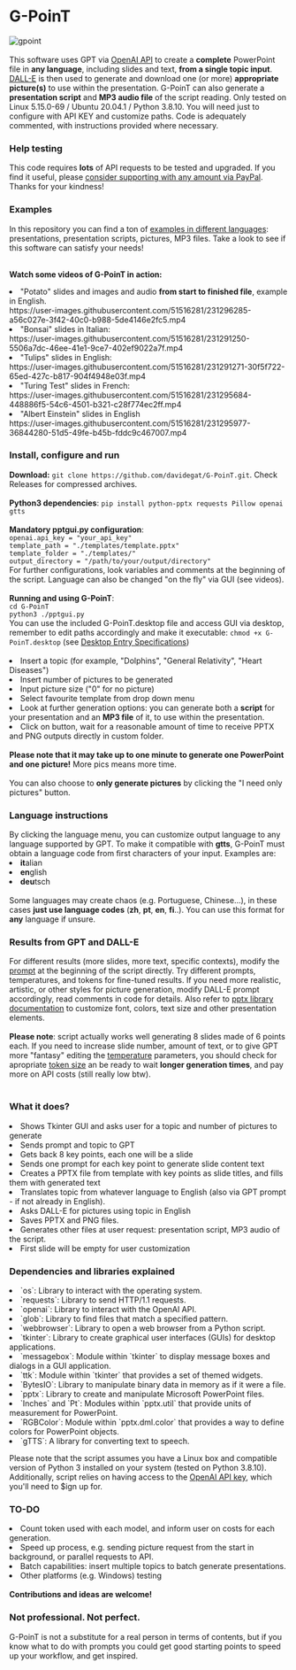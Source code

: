 # G-PoinT
![gpoint](https://user-images.githubusercontent.com/51516281/231254043-a65b5bee-75b5-4391-bb08-472becbda7f6.png)
<br><br>
This software uses GPT via <a href="https://platform.openai.com/docs/api-reference/introduction">OpenAI API</a> to create a <b>complete</b> PowerPoint file in <b>any language</b>, including slides and text, <b>from a single topic input</b>. <a href="https://platform.openai.com/docs/api-reference/images">DALL-E</a> is then used to generate and download one (or more) <b>appropriate picture(s)</b> to use within the presentation. G-PoinT can also generate a <b>presentation script</b> and <b>MP3 audio file</b> of the script reading. Only tested on Linux 5.15.0-69 / Ubuntu 20.04.1 / Python 3.8.10. You will need just to configure with API KEY and customize paths. Code is adequately commented, with instructions provided where necessary. 
<h3>Help testing</h3>
This code requires <b>lots</b> of API requests to be tested and upgraded. If you find it useful, please <a href="https://www.paypal.com/donate/?hosted_button_id=2EGA7T2LTD3AU">consider supporting with any amount via PayPal</a>. Thanks for your kindness!<br>

<h3>Examples</h3>
In this repository you can find a ton of <a href="https://github.com/davidegat/G-PoinT/tree/main/examples">examples in different languages</a>: presentations, presentation scripts, pictures, MP3 files. Take a look to see if this software can satisfy your needs!<br><br>

<b>Watch some videos of G-PoinT in action:</b><br>
<li>"Potato" slides and images and audio <b>from start to finished file</b>, example in English.<br>
https://user-images.githubusercontent.com/51516281/231296285-a56c027e-3f42-40c0-b988-5de4146e2fc5.mp4
<li>"Bonsai" slides in Italian:<br>
https://user-images.githubusercontent.com/51516281/231291250-5506a7dc-46ee-41e1-9ce7-402ef9022a7f.mp4
<li>"Tulips" slides in English:<br>
https://user-images.githubusercontent.com/51516281/231291271-30f5f722-65ed-427c-b817-904f4948e03f.mp4
<li>"Turing Test" slides in French:<br>
https://user-images.githubusercontent.com/51516281/231295684-448886f5-54c6-4501-b321-c28f774ec2ff.mp4
<li>"Albert Einstein" slides in English<br>
https://user-images.githubusercontent.com/51516281/231295977-36844280-51d5-49fe-b45b-fddc9c467007.mp4

<h3>Install, configure and run</h3>
<b>Download:</b> <code>git clone https://github.com/davidegat/G-PoinT.git</code>. Check Releases for compressed archives.<br><br>
<b>Python3 dependencies</b>: <code>pip install python-pptx requests Pillow openai gtts</code><br><br>
<b>Mandatory pptgui.py configuration</b>:<br>
<code>openai.api_key = "your_api_key"
template_path = "./templates/template.pptx"
template_folder = "./templates/"
output_directory = "/path/to/your/output/directory"</code><br>
For further configurations, look variables and comments at the beginning of the script. Language can also be changed "on the fly" via GUI (see videos).<br><br>
<b>Running and using G-PoinT</b>:<br>
<code>cd G-PoinT</code><br>
<code>python3 ./pptgui.py</code><br>
You can use the included G-PoinT.desktop file and access GUI via desktop, remember to edit paths accordingly and make it executable: <code>chmod +x G-PoinT.desktop</code> (see <a href="https://developer-old.gnome.org/desktop-entry-spec/">Desktop Entry Specifications</a>)<br><br>

<li>Insert a topic (for example, "Dolphins", "General Relativity", "Heart Diseases")
<li>Insert number of pictures to be generated
<li>Input picture size ("0" for no picture)
<li>Select favourite template from drop down menu
<li>Look at further generation options: you can generate both a <b>script</b> for your presentation and an <b>MP3 file</b> of it, to use within the presentation.
<li>Click on button, wait for a reasonable amount of time to receive PPTX and PNG outputs directly in custom folder.<br><br><b>Please note that it may take up to one minute to generate one PowerPoint and one picture!</b> More pics means more time.<br><br>You can also choose to <b>only generate pictures</b> by clicking the "I need only pictures" button.
<h3>Language instructions</h3>
By clicking the language menu, you can customize output language to any language supported by GPT. To make it compatible with <b>gtts</b>, G-PoinT must obtain a language code from first characters of your input. Examples are:<br>
<li><b>it</b>alian
<li><b>en</b>glish
<li><b>deu</b>tsch<br><br>
Some languages may create chaos (e.g. Portuguese, Chinese...), in these cases <b>just use language codes</b> (<b>zh</b>, <b>pt</b>, <b>en</b>, <b>fi</b>..). You can use this format for <b>any</b> language if unsure.
<h3>Results from GPT and DALL-E</h3>
For different results (more slides, more text, specific contexts), modify the <a href="https://help.openai.com/en/articles/6654000-best-practices-for-prompt-engineering-with-openai-api">prompt</a> at the beginning of the script directly. Try different prompts, temperatures, and tokens for fine-tuned results. If you need more realistic, artistic, or other styles for picture generation, modify DALL-E prompt accordingly, read comments in code for details. Also refer to <a href="https://python-pptx.readthedocs.io/en/latest/">pptx library documentation</a> to customize font, colors, text size and other presentation elements.<br><br>
<b>Please note</b>: script actually works well generating 8 slides made of 6 points each. If you need to increase slide number, amount of text, or to give GPT more "fantasy" editing the <a href="https://platform.openai.com/docs/api-reference/completions/create#completions/create-temperature">temperature</a> parameters, you should check for apropriate <a href="https://help.openai.com/en/articles/4936856-what-are-tokens-and-how-to-count-them">token size</a> an be ready to wait <b>longer generation times</b>, and pay more on API costs (still really low btw).<br><br>

<h3>What it does?</h3>

<li>Shows Tkinter GUI and asks user for a topic and number of pictures to generate
<li>Sends prompt and topic to GPT
<li>Gets back 8 key points, each one will be a slide
<li>Sends one prompt for each key point to generate slide content text
<li>Creates a PPTX file from template with key points as slide titles, and fills them with generated text
<li>Translates topic from whatever language to English (also via GPT prompt - if not already in English).
<li>Asks DALL-E for pictures using topic in English
<li>Saves PPTX and PNG files.
<li>Generates other files at user request: presentation script, MP3 audio of the script.
<li>First slide will be empty for user customization

<h3>Dependencies and libraries explained</h3>

<li>`os`: Library to interact with the operating system.
<li>`requests`: Library to send HTTP/1.1 requests.
<li>`openai`: Library to interact with the OpenAI API.
<li>`glob`: Library to find files that match a specified pattern.
<li>`webbrowser`: Library to open a web browser from a Python script.
<li>`tkinter`: Library to create graphical user interfaces (GUIs) for desktop applications.
<li>`messagebox`: Module within `tkinter` to display message boxes and dialogs in a GUI application.
<li>`ttk`: Module within `tkinter` that provides a set of themed widgets.
<li>`BytesIO`: Library to manipulate binary data in memory as if it were a file.
<li>`pptx`: Library to create and manipulate Microsoft PowerPoint files.
<li>`Inches` and `Pt`: Modules within `pptx.util` that provide units of measurement for PowerPoint.
<li>`RGBColor`: Module within `pptx.dml.color` that provides a way to define colors for PowerPoint objects.
<li>`gTTS`: A library for converting text to speech.

Please note that the script assumes you have a Linux box and compatible version of Python 3 installed on your system (tested on Python 3.8.10). Additionally, script relies on having access to the <a href="https://platform.openai.com/account/api-keys">OpenAI API key</a>, which you'll need to $ign up for.
<h3>TO-DO</h3>
<li>Count token used with each model, and inform user on costs for each generation.
<li>Speed up process, e.g. sending picture request from the start in background, or parallel requests to API.
<li>Batch capabilities: insert multiple topics to batch generate presentations.
<li>Other platforms (e.g. Windows) testing<br>
<br><b>Contributions and ideas are welcome!</b>

<h3>Not professional. Not perfect.</h3>
G-PoinT is not a substitute for a real person in terms of contents, but if you know what to do with prompts you could get good starting points to speed up your workflow, and get inspired.
